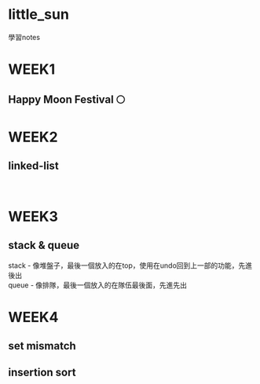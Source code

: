 # little_sun
學習notes

WEEK1
=
Happy Moon Festival 🌕
-

WEEK2
=
linked-list
  -
<br>

WEEK3
=
stack &  queue
  -
stack - 像堆盤子，最後一個放入的在top，使用在undo回到上一部的功能，先進後出<br>
queue - 像排隊，最後一個放入的在隊伍最後面，先進先出

WEEK4
=
set mismatch
  -
insertion sort
  -
